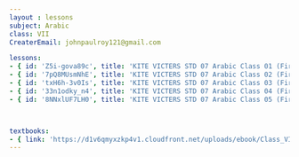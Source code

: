 ```yaml
--- 
layout : lessons 
subject: Arabic
class: VII
CreaterEmail: johnpaulroy121@gmail.com

lessons: 
- { id: 'Z5i-gova89c', title: 'KITE VICTERS STD 07 Arabic Class 01 (First Bell-ഫസ്റ്റ് ബെല്‍)' }
- { id: '7pQ8MUsmNhE', title: 'KITE VICTERS STD 07 Arabic Class 02 (First Bell-ഫസ്റ്റ് ബെല്‍)' }
- { id: 'txH6h-3v0Is', title: 'KITE VICTERS STD 07 Arabic Class 03 (First Bell-ഫസ്റ്റ് ബെല്‍)' }
- { id: '33n1odky_n4', title: 'KITE VICTERS STD 07 Arabic Class 04 (First Bell-ഫസ്റ്റ് ബെല്‍)' }
- { id: '8NNxlUF7LH0', title: 'KITE VICTERS STD 07 Arabic Class 05 (First Bell-ഫസ്റ്റ് ബെല്‍)' }



textbooks:
- { link: 'https://d1v6qmyxzkp4v1.cloudfront.net/uploads/ebook/Class_VII/ArabicReaderAcademic/ArabicReaderAcademic.pdf', title: 'Arabic' , medium: '' }
---
```


